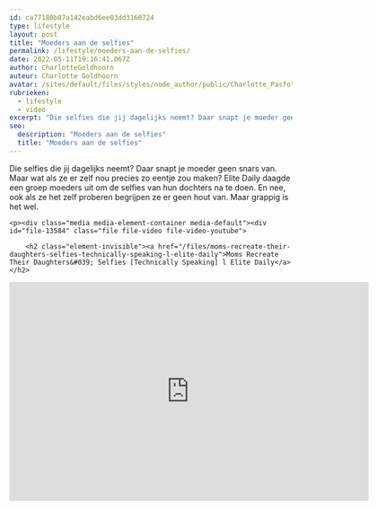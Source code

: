 ```yaml
---
id: ca77180b87a142eabd6ee03dd3160724
type: lifestyle
layout: post
title: "Moeders aan de selfies"
permalink: /lifestyle/moeders-aan-de-selfies/
date: 2022-05-11T19:16:41.067Z
author: CharlotteGoldhoorn
auteur: Charlotte Goldhoorn
avatar: /sites/default/files/styles/node_author/public/Charlotte_PasfotoDSC01555%20EXTRA.jpg?itok=Uh1_j08g
rubrieken:
  - lifestyle
  - video
excerpt: "Die selfies die jij dagelijks neemt? Daar snapt je moeder geen snars van. Maar wat als ze er zelf nou precies zo eentje zou maken? Elite Daily daagde een groep moeders uit om de selfies van hun dochters na te doen. En nee, ook als ze het zelf proberen begrijpen ze er geen hout van. Maar grappig is het wel.  "
seo:
  description: "Moeders aan de selfies"
  title: "Moeders aan de selfies"
---
```

Die selfies die jij dagelijks neemt? Daar snapt je moeder geen snars van. Maar wat als ze er zelf nou precies zo eentje zou maken? Elite Daily daagde een groep moeders uit om de selfies van hun dochters na te doen. En nee, ook als ze het zelf proberen begrijpen ze er geen hout van. Maar grappig is het wel.  

    <p><div class="media media-element-container media-default"><div id="file-13584" class="file file-video file-video-youtube">

        <h2 class="element-invisible"><a href="/files/moms-recreate-their-daughters-selfies-technically-speaking-l-elite-daily">Moms Recreate Their Daughters&#039; Selfies [Technically Speaking] l Elite Daily</a></h2>
    
  
  <div class="content">
    <div class="media-youtube-video media-element file-default media-youtube-1">
  <iframe class="media-youtube-player" width="640" height="390" title="Moms Recreate Their Daughters&#039; Selfies [Technically Speaking] l Elite Daily" src="https://www.youtube.com/embed/Q7KnclHz-AM?wmode=opaque&controls=" name="Moms Recreate Their Daughters&#039; Selfies [Technically Speaking] l Elite Daily" frameborder="0" allowfullscreen="">Video van Moms Recreate Their Daughters&amp;#039; Selfies [Technically Speaking] l Elite Daily</iframe>
</div>
  </div>

  
</div>
</div>  
